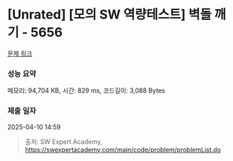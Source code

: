 # [Unrated] [모의 SW 역량테스트] 벽돌 깨기 - 5656 

[문제 링크](https://swexpertacademy.com/main/code/problem/problemDetail.do?contestProbId=AWXRQm6qfL0DFAUo) 

### 성능 요약

메모리: 94,704 KB, 시간: 829 ms, 코드길이: 3,088 Bytes

### 제출 일자

2025-04-10 14:59



> 출처: SW Expert Academy, https://swexpertacademy.com/main/code/problem/problemList.do